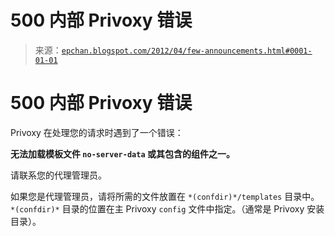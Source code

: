 <!--yml

category: 未分类

日期：2024-05-12 19:01:45

-->

# 500 内部 Privoxy 错误

> 来源：[`epchan.blogspot.com/2012/04/few-announcements.html#0001-01-01`](http://epchan.blogspot.com/2012/04/few-announcements.html#0001-01-01)

# 500 内部 Privoxy 错误

Privoxy 在处理您的请求时遇到了一个错误：

**无法加载模板文件 `no-server-data` 或其包含的组件之一。**

请联系您的代理管理员。

如果您是代理管理员，请将所需的文件放置在 `*(confdir)*/templates` 目录中。 `*(confdir)*` 目录的位置在主 Privoxy `config` 文件中指定。（通常是 Privoxy 安装目录）。
